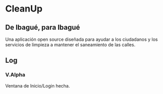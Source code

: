 # CleanUp
## De Ibagué, para Ibagué
Una aplicación open source diseñada para ayudar a los ciudadanos y los servicios de limpieza a mantener el saneamiento de las calles.
## Log
### V.Alpha
Ventana de Inicio/Login hecha.
